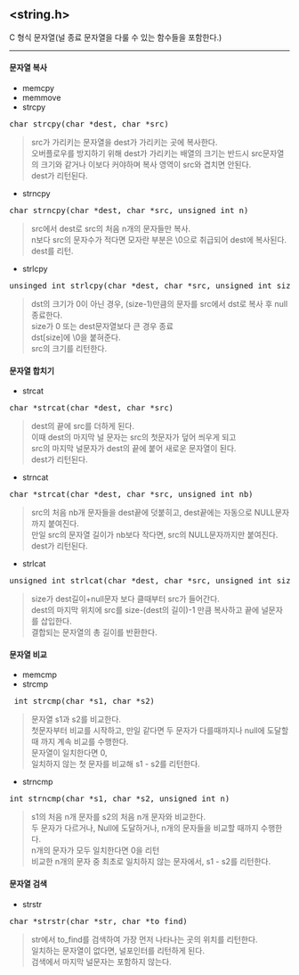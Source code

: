 ## <string.h>
C 형식 문자열(널 종료 문자열을 다룰 수 있는 함수들을 포함한다.)
**********************
#### 문자열 복사
- memcpy
- memmove
- strcpy
<pre>char strcpy(char *dest, char *src)</pre>
> src가 가리키는 문자열을 dest가 가리키는 곳에 복사한다.   
> 오버플로우를 방지하기 위해 dest가 가리키는 배열의 크기는 반드시 src문자열의 크기와 같거나 이보다 커야하며 복사 영역이 src와 겹치면 안된다.   
> dest가 리턴된다.
- strncpy
<pre>char strncpy(char *dest, char *src, unsigned int n)</pre>
> src에서 dest로 src의 처음 n개의 문자들만 복사.   
> n보다 src의 문자수가 적다면 모자란 부분은 \0으로 취급되어 dest에 복사된다.   
> dest를 리턴.   
- strlcpy
<pre>unsinged int strlcpy(char *dest, char *src, unsigned int size)</pre>
> dst의 크기가 0이 아닌 경우, (size-1)만큼의 문자를 src에서 dst로 복사 후 null 종료한다.   
> size가 0 또는 dest문자열보다 큰 경우 종료   
> dst[size]에 \0을 붙혀준다.   
> src의 크기를 리턴한다.

#### 문자열 합치기
- strcat
<pre>char *strcat(char *dest, char *src)</pre>
> dest의 끝에 src를 더하게 된다.   
> 이때 dest의 마지막 널 문자는 src의 첫문자가 덮어 씌우게 되고   
> src의 마지막 널문자가 dest의 끝에 붙어 새로운 문자열이 된다.   
> dest가 리턴된다.
- strncat
<pre>char *strcat(char *dest, char *src, unsigned int nb)</pre>
> src의 처음 nb개 문자들을 dest끝에 덧붙히고, dest끝에는 자동으로 NULL문자까지 붙여진다.   
> 만일 src의 문자열 길이가 nb보다 작다면, src의 NULL문자까지만 붙여진다.   
> dest가 리턴된다.
- strlcat
<pre>unsigned int strlcat(char *dest, char *src, unsigned int size)</pre>
> size가 dest길이+null문자 보다 클때부터 src가 들어간다.   
> dest의 마지막 위치에 src를 size-(dest의 길이)-1 만큼 복사하고 끝에 널문자를 삽입한다.   
> 결합되는 문자열의 총 길이를 반환한다.

#### 문자열 비교
- memcmp
- strcmp
<pre> int strcmp(char *s1, char *s2) </pre>
> 문자열 s1과 s2를 비교한다.   
> 첫문자부터 비교를 시작하고, 만일 같다면 두 문자가 다를때까지나 null에 도달할 때 까지 계속 비교를 수행한다.   
> 문자열이 일치한다면 0,   
> 일치하지 않는 첫 문자를 비교해 s1 - s2를 리턴한다.
- strncmp
<pre>int strncmp(char *s1, char *s2, unsigned int n)</pre>
> s1의 처음 n개 문자를 s2의 처음 n개 문자와 비교한다.   
> 두 문자가 다르거나, Null에 도달하거나, n개의 문자들을 비교할 때까지 수행한다.   
> n개의 문자가 모두 일치한다면 0을 리턴    
> 비교한 n개의 문자 중 최초로 일치하지 않는 문자에서, s1 - s2를 리턴한다.

#### 문자열 검색 
- strstr
<pre>char *strstr(char *str, char *to_find)</pre>
> str에서 to_find를 검색하여 가장 먼저 나타나는 곳의 위치를 리턴한다.   
> 일치하는 문자열이 없다면, 널포인터를 리턴하게 된다.   
> 검색에서 마지막 널문자는 포함하지 않는다.